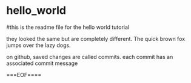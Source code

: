 # hello_world
#this is the readme file for the hello world tutorial 

they looked the same but are completely different. 
The quick brown fox jumps over the lazy dogs. 

on github, saved changes are called commits. 
each commit has an associated commit message

===EOF====
